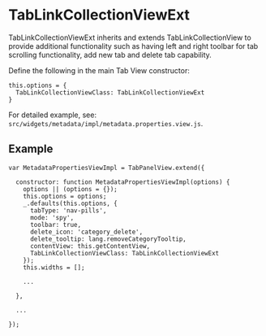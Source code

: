 # TabLinkCollectionViewExt

TabLinkCollectionViewExt inherits and extends TabLinkCollectionView to provide additional 
functionality such as having left and right toolbar for tab scrolling functionality, add new tab 
and delete tab capability.

Define the following in the main Tab View constructor:

    this.options = {
      TabLinkCollectionViewClass: TabLinkCollectionViewExt
    }

For detailed example, see: `src/widgets/metadata/impl/metadata.properties.view.js`.

## Example

    var MetadataPropertiesViewImpl = TabPanelView.extend({
    
      constructor: function MetadataPropertiesViewImpl(options) {
        options || (options = {});
        this.options = options;
        _.defaults(this.options, {
          tabType: 'nav-pills',
          mode: 'spy',
          toolbar: true,
          delete_icon: 'category_delete',
          delete_tooltip: lang.removeCategoryTooltip,
          contentView: this.getContentView,
          TabLinkCollectionViewClass: TabLinkCollectionViewExt
        });
        this.widths = [];
        
        ...
        
      },
    
      ...
      
    });
    
